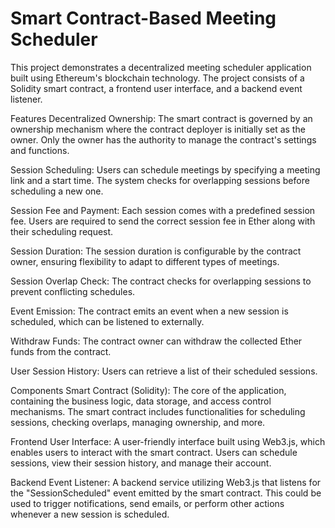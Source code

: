 # Smart Contract-Based Meeting Scheduler

This project demonstrates a decentralized meeting scheduler application built using Ethereum's blockchain technology. The project consists of a Solidity smart contract, a frontend user interface, and a backend event listener.

Features
Decentralized Ownership: The smart contract is governed by an ownership mechanism where the contract deployer is initially set as the owner. Only the owner has the authority to manage the contract's settings and functions.

Session Scheduling: Users can schedule meetings by specifying a meeting link and a start time. The system checks for overlapping sessions before scheduling a new one.

Session Fee and Payment: Each session comes with a predefined session fee. Users are required to send the correct session fee in Ether along with their scheduling request.

Session Duration: The session duration is configurable by the contract owner, ensuring flexibility to adapt to different types of meetings.

Session Overlap Check: The contract checks for overlapping sessions to prevent conflicting schedules.

Event Emission: The contract emits an event when a new session is scheduled, which can be listened to externally.

Withdraw Funds: The contract owner can withdraw the collected Ether funds from the contract.

User Session History: Users can retrieve a list of their scheduled sessions.

Components
Smart Contract (Solidity): The core of the application, containing the business logic, data storage, and access control mechanisms. The smart contract includes functionalities for scheduling sessions, checking overlaps, managing ownership, and more.

Frontend User Interface: A user-friendly interface built using Web3.js, which enables users to interact with the smart contract. Users can schedule sessions, view their session history, and manage their account.

Backend Event Listener: A backend service utilizing Web3.js that listens for the "SessionScheduled" event emitted by the smart contract. This could be used to trigger notifications, send emails, or perform other actions whenever a new session is scheduled.
